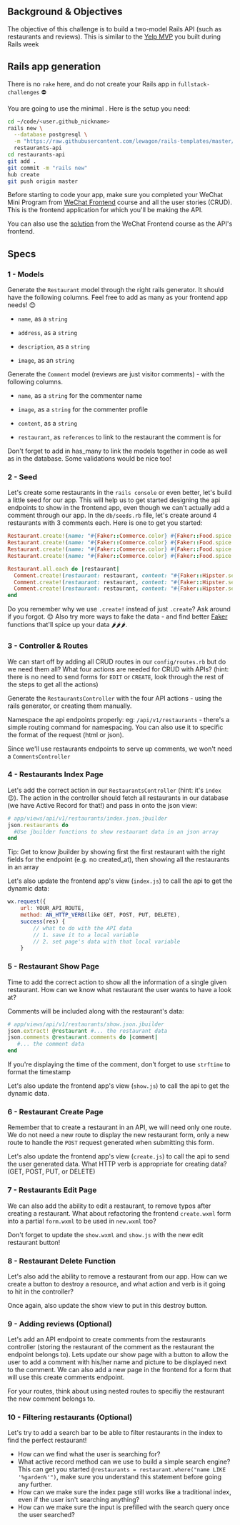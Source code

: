## Background & Objectives

The objective of this challenge is to build a two-model Rails API  (such as restaurants and  reviews).
This is similar to the [Yelp MVP](https://kitt.lewagon.com/camps/194/challenges?path=05-Rails/03-Rails-restaurant-reviews/02-Yelp-MVP) you built during Rails week



## Rails app generation

There is no `rake` here, and do not create your Rails app in `fullstack-challenges` ⛔

You are going to use the minimal . Here is the setup you need:

```bash
cd ~/code/<user.github_nickname>
rails new \
  --database postgresql \
  -m "https://raw.githubusercontent.com/lewagon/rails-templates/master/minimal.rb" \
  restaurants-api
cd restaurants-api
git add .
git commit -m "rails new"
hub create
git push origin master
```

Before starting to code your app, make sure you completed your WeChat Mini Program from [WeChat Frontend](https://kitt.lewagon.com/camps/194/challenges?path=04-Front-End/09-WX-MP-Frontend) course and all the user stories (CRUD). This is the frontend application for which you'll be making the API. 

You can also use the [solution](https://github.com/dounan1/meal-match) from the WeChat Frontend course as the API's frontend.



## Specs

### 1 - Models

Generate the `Restaurant` model through the right rails generator. It should have the following columns. Feel free to add as many as your frontend app needs! 😊

- `name`, as a `string`

- `address`, as a `string`

- `description`, as a `string`

- `image`, as an `string`

Generate the `Comment` model (reviews are just visitor comments) - with the following columns.

- `name`, as a `string` for the commenter name

- `image`, as a `string` for the commenter profile

- `content`, as a `string`

- `restaurant`, as `references` to link to the restaurant the comment is for

Don't forget to add in has_many to link the models together in code as well as in the database. Some validations would be nice too!

### 2 - Seed

Let's create some restaurants in the `rails console` or even better, let's build a little seed for our app. This will help us to get started designing the api endpoints to show in the frontend app, even though we can't actually add a comment through our app. In the `db/seeds.rb` file, let's create around 4 restaurants with 3 comments each. Here is one to get you started:

```ruby
Restaurant.create!(name: "#{Faker::Commerce.color} #{Faker::Food.spice.split.first}".titlecase, address: "#{Faker::Address.community}", description: "#{Faker::Company.buzzword} #{Faker::Food.ingredient}".capitalize, image: "http://askwomenonline.org/wp-content/uploads/2017/12/hummus-recipe-760x428.jpg")
Restaurant.create!(name: "#{Faker::Commerce.color} #{Faker::Food.spice.split.first}".titlecase, address: "#{Faker::Address.community}", description: "#{Faker::Company.buzzword} #{Faker::Food.ingredient}".capitalize, image: "https://img.grouponcdn.com/deal/8DDtq5XRzVnLXEUnPHPd/p2-2048x1229/v1/c700x420.jpg")
Restaurant.create!(name: "#{Faker::Commerce.color} #{Faker::Food.spice.split.first}".titlecase, address: "#{Faker::Address.community}", description: "#{Faker::Company.buzzword} #{Faker::Food.ingredient}".capitalize, image: "https://assets.epicurious.com/photos/57a384e73a12dd9d5602415e/2:1/w_1260%2Ch_630/mango-salad.jpg")
Restaurant.create!(name: "#{Faker::Commerce.color} #{Faker::Food.spice.split.first}".titlecase, address: "#{Faker::Address.community}", description: "#{Faker::Company.buzzword} #{Faker::Food.ingredient}".capitalize, image: "https://media-cdn.tripadvisor.com/media/photo-s/11/76/1c/72/stock-burger-co.jpg")

Restaurant.all.each do |restaurant|
  Comment.create!(restaurant: restaurant, content: "#{Faker::Hipster.sentence(2, false, 0)}", name: "#{Faker::Name.first_name}", image: "https://kitt.lewagon.com/placeholder/users/gabriel-dehan")
  Comment.create!(restaurant: restaurant, content: "#{Faker::Hipster.sentence(2, false, 0)}", name: "#{Faker::Name.first_name}", image: "https://kitt.lewagon.com/placeholder/users/graysdays")
  Comment.create!(restaurant: restaurant, content: "#{Faker::Hipster.sentence(2, false, 0)}", name: "#{Faker::Name.first_name}", image: "https://kitt.lewagon.com/placeholder/users/alex-felix")
end
```

Do you remember why we use `.create!` instead of just `.create`? Ask around if you forgot. 😊 Also try more ways to fake the data - and find better [Faker](https://github.com/stympy/faker) functions that'll spice up your data 🌶️🌶️🌶️.

### 3 - Controller & Routes

We can start off by adding all CRUD routes in our `config/routes.rb` but do we need them all? What four actions are needed for CRUD with APIs? (hint: there is no need to send forms for `EDIT` or `CREATE`, look through the rest of the steps to get all the actions)

Generate the  `RestaurantsController` with the four API actions - using the rails generator, or creating them manually.

Namespace the api endpoints properly:  eg: `/api/v1/restaurants` - there's a simple routing command for namespacing. You can also use it to specific the format of the request (html or json).

Since we'll use restaurants endpoints to serve up comments, we won't need a `CommentsController`


### 4 - Restaurants Index Page

Let's add the correct action in our `RestaurantsController` (hint: it's `index` 😉). The action in the controller should fetch all restaurants in our database (we have Active Record for that!) and pass in onto the json view:

```ruby
# app/views/api/v1/restaurants/index.json.jbuilder
json.restaurants do
  #Use jbuilder functions to show restaurant data in an json array
end
```

Tip: Get to know jbuilder by showing first  the first restaurant with the right fields for the endpoint (e.g. no created_at), then showing all the restaurants in an array

Let's also update the frontend app's view (`index.js`)  to call the api to get the dynamic data:

```js
wx.request({
    url: YOUR_API_ROUTE,
    method: AN_HTTP_VERB(like GET, POST, PUT, DELETE),
    success(res) {
    	// what to do with the API data
        // 1. save it to a local variable
        // 2. set page's data with that local variable
    }
```


### 5 - Restaurant Show Page

Time to add the correct action to show all the information of a single given restaurant. How can we know what restaurant the user wants to have a look at?

Comments will be included along with the restaurant's data:

```ruby
# app/views/api/v1/restaurants/show.json.jbuilder
json.extract! @restaurant #... the restaurant data 
json.comments @restaurant.comments do |comment|
   #... the comment data
end
```

If you're displaying the time of the comment, don't forget to use `strftime` to format the timestamp

Let's also update the frontend app's view (`show.js`)  to call the api to get the dynamic data.

### 6 - Restaurant Create Page

Remember that to create a restaurant in an API, we will need only one route. We do not need a new route to display the new restaurant form, only a new route to handle the `POST` request generated when submitting this form. 

Let's also update the frontend app's view (`create.js`)  to call the api to send the user generated data. What HTTP verb is appropriate for creating data? (GET, POST, PUT, or DELETE)


### 7 - Restaurants Edit Page

We can also add the ability to edit a restaurant, to remove typos after creating a restaurant. What about refactoring the frontend `create.wxml` form into a partial `form.wxml` to be used in `new.wxml` too?

Don't forget to update the `show.wxml` and `show.js` with the new edit restaurant button!

### 8 - Restaurant Delete Function

Let's also add the ability to remove a restaurant from our app. How can we create a button to destroy a resource, and what action and verb is it going to hit in the controller?

Once again, also update the show view to put in this destroy button.


### 9 - Adding reviews  (Optional)

Let's add an API endpoint to create comments from the restaurants controller (storing the restaurant of the comment as the restaurant the endpoint belongs to). Lets update our show page with a button to allow the user to add a comment with his/her name and picture to be displayed next to the comment. We can also add a new page in the frontend for a form that will use this create comments endpoint. 

For your routes, think about using nested routes to specifiy the restaurant the new comment belongs to.


### 10 - Filtering restaurants (Optional)

Let's try to add a search bar to be able to filter restaurants in the index to find the perfect restaurant!

- How can we find what the user is searching for?
- What active record method can we use to build a simple search engine? This can get you started `@restaurants = restaurant.where("name LIKE '%garden%'")`, make sure you understand this statement before going any further.
- How can we make sure the index page still works like a traditional index, even if the user isn't searching anything?
- How can we make sure the input is prefilled with the search query once the user searched?

